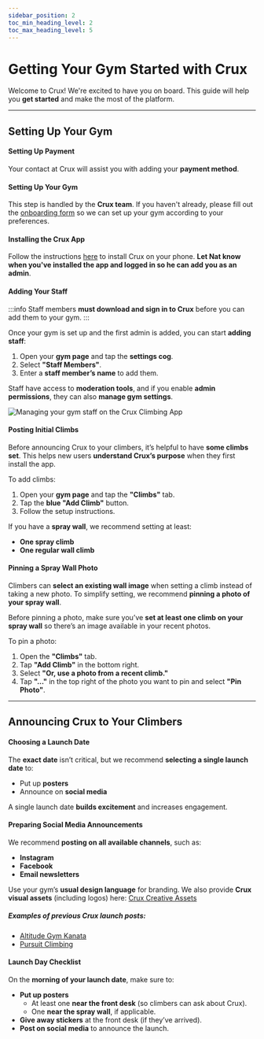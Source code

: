 ```yaml
---
sidebar_position: 2
toc_min_heading_level: 2
toc_max_heading_level: 5
---
```


# Getting Your Gym Started with Crux

Welcome to Crux! We're excited to have you on board. This guide will help you **get started** and make the most of the platform.

---

## Setting Up Your Gym

#### Setting Up Payment

Your contact at Crux will assist you with adding your **payment method**.

#### Setting Up Your Gym

This step is handled by the **Crux team**. If you haven't already, please fill out the [onboarding form](https://docs.google.com/forms/d/e/1FAIpQLSfGkpQTSZSxq_EkcjB22kqrXb_3uxENddPGh3s8woO9ytM61g/viewform?usp=sf_link) so we can set up your gym according to your preferences.

#### Installing the Crux App

Follow the instructions [here](/docs/documentation-for-climbers/getting-started/downloading-crux-and-signing-in.md) to install Crux on your phone. **Let Nat know when you've installed the app and logged in so he can add you as an admin**.

#### Adding Your Staff

:::info
Staff members **must download and sign in to Crux** before you can add them to your gym.
:::

Once your gym is set up and the first admin is added, you can start **adding staff**:
1. Open your **gym page** and tap the **settings cog**.
2. Select **"Staff Members"**.
3. Enter a **staff member’s name** to add them.

Staff have access to **moderation tools**, and if you enable **admin permissions**, they can also **manage gym settings**.

<img src="/img/manage-your-staff.png" alt="Managing your gym staff on the Crux Climbing App" class="screenshot" />

#### Posting Initial Climbs

Before announcing Crux to your climbers, it’s helpful to have **some climbs set**. This helps new users **understand Crux’s purpose** when they first install the app.

To add climbs:
1. Open your **gym page** and tap the **"Climbs"** tab.
2. Tap the **blue "Add Climb"** button.
3. Follow the setup instructions.

If you have a **spray wall**, we recommend setting at least:
- **One spray climb**
- **One regular wall climb**

#### Pinning a Spray Wall Photo

Climbers can **select an existing wall image** when setting a climb instead of taking a new photo. To simplify setting, we recommend **pinning a photo of your spray wall**.

Before pinning a photo, make sure you’ve **set at least one climb on your spray wall** so there’s an image available in your recent photos.

To pin a photo:
1. Open the **"Climbs"** tab.
2. Tap **"Add Climb"** in the bottom right.
3. Select **"Or, use a photo from a recent climb."**
4. Tap **"..."** in the top right of the photo you want to pin and select **"Pin Photo"**.

---

## Announcing Crux to Your Climbers

#### Choosing a Launch Date

The **exact date** isn’t critical, but we recommend **selecting a single launch date** to:
- Put up **posters**
- Announce on **social media**

A single launch date **builds excitement** and increases engagement.

#### Preparing Social Media Announcements

We recommend **posting on all available channels**, such as:
- **Instagram**
- **Facebook**
- **Email newsletters**

Use your gym’s **usual design language** for branding. We also provide **Crux visual assets** (including logos) here:
[Crux Creative Assets](https://drive.google.com/drive/u/0/folders/1Opfo40ceL-2rQ98L8CWc5F4BQouUiLFu)

##### Examples of previous Crux launch posts:
- [Altitude Gym Kanata](https://www.instagram.com/p/DE2_dxIMJ9l/)
- [Pursuit Climbing](https://www.instagram.com/p/DAG2-nou9J5/)

#### Launch Day Checklist

On the **morning of your launch date**, make sure to:
- **Put up posters**
  - At least one **near the front desk** (so climbers can ask about Crux).
  - One **near the spray wall**, if applicable.
- **Give away stickers** at the front desk (if they’ve arrived).
- **Post on social media** to announce the launch.
